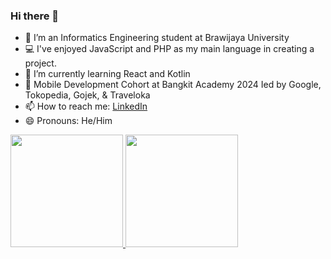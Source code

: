 ### Hi there 👋

- 🔭 I’m an Informatics Engineering student at Brawijaya University
- 💻 I've enjoyed JavaScript and PHP as my main language in creating a project.
- 🌱 I’m currently learning React and Kotlin
- 👯 Mobile Development Cohort at Bangkit Academy 2024 Ied by Google, Tokopedia, Gojek, & Traveloka
- 📫 How to reach me: [LinkedIn](https://www.linkedin.com/in/ibarhuttaqi/)
- 😄 Pronouns: He/Him

<p align="left">
<a href="https://github.com/ibarhuttaqi">
  <img height="180em" src="https://github-readme-stats-eight-theta.vercel.app/api?username=ibarhuttaqi&show_icons=true&theme=algolia&include_all_commits=true&count_private=true"/>
  <img height="180em" src="https://github-readme-stats-eight-theta.vercel.app/api/top-langs/?username=ibarhuttaqi&layout=compact&layout=compact&theme=algolia"/>
</a>
</p>
